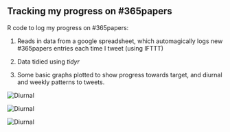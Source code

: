 

## Tracking my progress on #365papers

R code to log my progress on #365papers:

1. Reads in data from a google spreadsheet, which automagically logs new #365papers entries each time I tweet (using IFTTT)

2. Data tidied using *tidyr*

3. Some basic graphs plotted to show progress towards target, and diurnal and weekly patterns to tweets.

![Diurnal](diurnal-hist.png=250x)

![Diurnal](weekly-hist.png=250x)

![Diurnal](cumulative.png=250x)